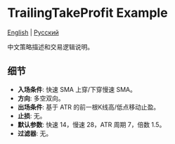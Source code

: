# TrailingTakeProfit Example
[English](README.md) | [Русский](README_ru.md)

中文策略描述和交易逻辑说明。

## 细节
- **入场条件**: 快速 SMA 上穿/下穿慢速 SMA。
- **方向**: 多空双向。
- **出场条件**: 基于 ATR 的前一根K线高/低点移动止盈。
- **止损**: 无。
- **默认参数**: 快速 14，慢速 28，ATR 周期 7，倍数 1.5。
- **过滤器**: 无。
